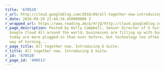 ```yaml
---
title: '670528'
r_url: http://cloud.googleblog.com/2016/09/all-together-now-introducing-G-Suite.html
r_date: 2016-09-29 21:44:34.450000000 Z
r_wrapped_url: https://www.reading.am/p/4rjQ/http://cloud.googleblog.com/2016/09/all-together-now-introducing-G-Suite.html
r_page_description: Posted by Kelly Campbell, Senior Director of G Suite Marketing,
  Google Cloud All around the world, businesses are filling up with busyness. Employees
  today are more plugged-in than ever before, but technology too often gets in the
  way of turning...
r_page_title: All together now. Introducing G Suite.
r_title: All together now. Introducing G Suite.
r_id: '670528'
r_page_id: '490513'
---
```


